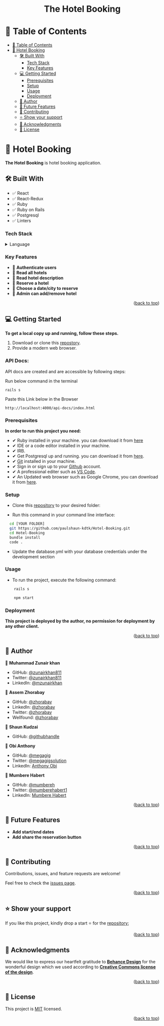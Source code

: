 <a name="readme-top"></a>

<div align="center">
  <h1><b>The Hotel Booking</b></h1>
</div>

<!-- TABLE OF CONTENTS -->

# 📗 Table of Contents

- [📗 Table of Contents](#-table-of-contents)
- [📖 Hotel Booking](#-hotel-booking)
  - [🛠 Built With ](#-built-with-)
    - [Tech Stack ](#tech-stack-)
    - [Key Features ](#key-features-)
  - [💻 Getting Started ](#-getting-started-)
    - [Prerequisites](#prerequisites)
    - [Setup](#setup)
    - [Usage](#usage)
    - [Deployment](#deployment)
  - [👥 Author ](#-author-)
  - [🔭 Future Features ](#-future-features-)
  - [🤝 Contributing ](#-contributing-)
  - [⭐️ Show your support ](#️-show-your-support-)
  - [🙏 Acknowledgments ](#-acknowledgments-)
  - [📝 License ](#-license-)

<!-- PROJECT DESCRIPTION -->

# 📖 Hotel Booking

**The Hotel Booking** is hotel booking application.

## 🛠 Built With <a name="built-with"></a>
- ✅ React
- ✅ React-Redux
- ✅ Ruby
- ✅ Ruby on Rails
- ✅ Postgresql
- ✅ Linters

### Tech Stack <a name="tech-stack"></a>

<details>
  <summary>Language</summary>
  <ul>
    <li>Ruby</li>
    <li>React</li>
  </ul>
</details>

<!-- Features -->

### Key Features <a name="key-features"></a>

- 🔰 **Authenticate users**
- 🔰 **Read all hotels**
- 🔰 **Read hotel description**
- 🔰 **Reserve a hotel**
- 🔰 **Choose a date/city to reserve**
- 🔰 **Admin can add/remove hotel**

<p align="right">(<a href="#readme-top">back to top</a>)</p>

<!-- GETTING STARTED -->

## 💻 Getting Started <a name="getting-started"></a>

**To get a local copy up and running, follow these steps.**

1. Download or clone this [repostory](https://github.com/paulshaun-kdtk/Hotel-Booking.git).
2. Provide a modern web browser.

### API Docs:

API docs are created and are accessible by following steps:

Run below command in the terminal

    rails s

Paste this Link below in the Browser

    http://localhost:4000/api-docs/index.html

### Prerequisites

**In order to run this project you need:**

- ✔ Ruby installed in your machine. you can download it from [here](https://www.ruby-lang.org/en/downloads/)
- ✔ IDE or a code editor installed in your machine.
- ✔ IRB.
- ✔ Get Postgresql up and running. you can download it from [here](https://www.postgresql.org/download/windows/).
- ✔ [Git](https://git-scm.com/downloads) installed in your machine.
- ✔ Sign in or sign up to your [Github](https://github.com/) account.
- ✔ A professional editer such as [VS Code](https://code.visualstudio.com/download).
- ✔ An Updated web browser such as Google Chrome, you can download it from [here](https://www.google.com/chrome/).

### Setup

- Clone this [repository](https://github.com/paulshaun-kdtk/Hotel-Booking.git) to your desired folder:

- Run this command in your command line interface:

```sh
  cd [YOUR FOLDER]
  git https://github.com/paulshaun-kdtk/Hotel-Booking.git
  cd Hotel-Booking
  bundle install
  code .
```

- Update the database.yml with your database credentials under the development section


### Usage

- To run the project, execute the following command:

```sh
    rails s
```

```sh
    npm start
```

### Deployment

**This project is deployed by the author, no permission for deployment by any other client.**

<p align="right">(<a href="#readme-top">back to top</a>)</p>

<!-- AUTHORS -->

## 👥 Author <a name="authors"></a>

👤 **Muhammad Zunair khan**

- GitHub: [@zunairkhan811](https://github.com/zunairkhan811)
- Twitter: [@zunairkhan811](https://twitter.com/zunairkhan811)
- LinkedIn: [@mzunairkhan](https://www.linkedin.com/in/mzunairkhan)

👤 **Assem Zhorabay**

- GitHub: [@zhorabay](https://github.com/zhorabay)
- LinkedIn: [@zhorabay](https://www.linkedin.com/in/zhorabay)
- Twitter: [@zhorabay](https://twitter.com/AssemZhorabay)
- Wellfound: [@zhorabay](https://wellfound.com/u/assem-zhorabay)

👤 **Shaun Kudzai**

- GitHub: [@githubhandle](https://github.com/paulshaun-kdtk)

👤 **Obi Anthony**

- GitHub: [@megagig](https://github.com/megagig)
- Twitter: [@megagigsolution](https://twitter.com/megagigsolution)
- LinkedIn: [Anthony Obi](https://www.linkedin.com/in/obi-anthony-440a1430/)

👤 **Mumbere Habert**

- GitHub: [@mumbereh](https://github.com/mumbereh)
- Twitter: [@mumberehabert1](https://twitter.com/mumberehabert1)
- LinkedIn: [Mumbere Habert](https://www.linkedin.com/)

<p align="right">(<a href="#readme-top">back to top</a>)</p>

<!-- FUTURE FEATURES -->

## 🔭 Future Features <a name="future-features"></a>

- **Add start/end dates**
- **Add share the reservation button**

<p align="right">(<a href="#readme-top">back to top</a>)</p>

<!-- CONTRIBUTING -->

## 🤝 Contributing <a name="contributing"></a>

Contributions, issues, and feature requests are welcome!

Feel free to check the [issues page](https://github.com/paulshaun-kdtk/Hotel-Booking/issues).

<p align="right">(<a href="#readme-top">back to top</a>)</p>

<!-- SUPPORT -->

## ⭐️ Show your support <a name="support"></a>

If you like this project, kindly drop a start ⭐️ for the [repository](https://github.com/paulshaun-kdtk/Hotel-Booking.git);

<p align="right">(<a href="#readme-top">back to top</a>)</p>

<!-- ACKNOWLEDGEMENTS -->

## 🙏 Acknowledgments <a name="acknowledgements"></a>

 We would like to express our heartfelt gratitude to **[Behance Design](https://www.behance.net/gallery/26425031/Vespa-Responsive-Redesign)** for the wonderful design which we used according to **[Creative Commons license of the design](https://creativecommons.org/licenses/by-nc/4.0/)**. 

<p align="right">(<a href="#readme-top">back to top</a>)</p>

<!-- LICENSE -->

## 📝 License <a name="license"></a>

This project is [MIT](./LICENSE) licensed.

<p align="right">(<a href="#readme-top">back to top</a>)</p>
